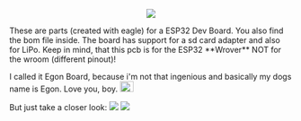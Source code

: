 <p align="center">
  <img src="https://raw.githubusercontent.com/Staubgeborener/-Egon-Board-ESP32-Wrover-Dev-Board-/master/media/logo.png">
</p>
These are parts (created with eagle) for a ESP32 Dev Board. You also find the bom file inside.
The board has support for a sd card adapter and also for LiPo. Keep in mind, that this pcb is for the ESP32 **Wrover** NOT for the wroom (different pinout)!
<br>

I called it Egon Board, because i'm not that ingenious and basically my dogs name is Egon. Love you, boy. <img width="24" height="19" src="https://raw.githubusercontent.com/Staubgeborener/-Egon-Board-ESP32-Wrover-Dev-Board-/master/media/egonboard_head.png">



But just take a closer look:
<img src="https://raw.githubusercontent.com/Staubgeborener/-Egon-Board-ESP32-Wrover-Dev-Board-/master/media/front.png">
<img src="https://raw.githubusercontent.com/Staubgeborener/-Egon-Board-ESP32-Wrover-Dev-Board-/master/media/back.png">
